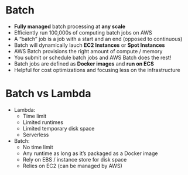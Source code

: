 # Batch

- **Fully managed** batch processing at **any scale**
- Efficiently run 100,000s of computing batch jobs on AWS
- A “batch” job is a job with a start and an end (opposed to continuous)
- Batch will dynamically lauch **EC2 Instances** or **Spot Instances**
- AWS Batch provisions the right amount of compute / memory
- You submit or schedule batch jobs and AWS Batch does the rest!
- Batch jobs are defined as **Docker images** and **run on ECS**
- Helpful for cost optimizations and focusing less on the infrastructure

# Batch vs Lambda

- Lambda:
    - Time limit
    - Limited runtimes
    - Limited temporary disk space
    - Serverless
- Batch:
    - No time limit
    - Any runtime as long as it’s packaged as a Docker image
    - Rely on EBS / instance store for disk space
    - Relies on EC2 (can be managed by AWS)